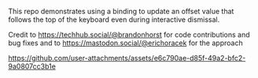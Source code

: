 This repo demonstrates using a binding to update an offset value that follows the top of the keyboard even during interactive dismissal.

Credit to https://techhub.social/@brandonhorst for code contributions and bug fixes and to https://mastodon.social/@erichoracek for the approach

https://github.com/user-attachments/assets/e6c790ae-d85f-49a2-bfc2-9a0807cc3b1e

